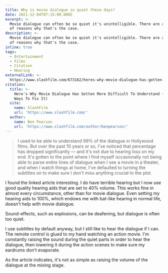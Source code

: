 ```yaml
---
title: Why is movie dialogue so quiet these days?
date: 2021-12-04T07:15:00.000Z
excerpt: >-
  Movie dialogue can often be so quiet it's unintelligible. There are a number
  of reasons why that's the case.
description: >-
  Movie dialogue can often be so quiet it's unintelligible. There are a number
  of reasons why that's the case.
inline: true
tags:
  - Entertainment
  - Films
  - Citation
  - Hearing
externalLink: >-
  https://www.slashfilm.com/673162/heres-why-movie-dialogue-has-gotten-more-difficult-to-understand-and-three-ways-to-fix-it/
citation:
  title: >-
    Here's Why Movie Dialogue Has Gotten More Difficult To Understand (And Three
    Ways To Fix It)
  site:
    name: SlashFilm
    url: 'https://www.slashfilm.com/'
  author:
    name: Ben Pearson
    url: 'https://www.slashfilm.com/author/benpearson/'
---
```

> I used to be able to understand 99% of the dialogue in Hollywood films. But over the past 10 years or so, I've noticed that percentage has dropped significantly — and it's not due to hearing loss on my end. It's gotten to the point where I find myself occasionally not being able to parse entire lines of dialogue when I see a movie in a theater, and when I watch things at home, I've defaulted to turning the subtitles on to make sure I don't miss anything crucial to the plot.

I found the linked article interesting. I do have terrible hearing but I now use good quality hearing aids that are set to 40% volume. This works fine in almost every circumstance, other than for movie dialogue. Even setting my hearing aids to 100%, which endows me with bat-like hearing in normal life, doesn't help with movie dialogue.

Sound-effects, such as explosions, can be deafening, but dialogue is often too quiet.

I use subtitles by default anyway, but I still like to hear the dialogue if I can. The remote control is glued to my hand watching an action movie. I'm constantly raising the sound during the quiet parts in order to hear the dialogue, then lowering it during the action scenes to make sure my eardrums don't evaporate.

As the article indicates, it's not as simple as raising the volume of the dialogue at the mixing stage.



